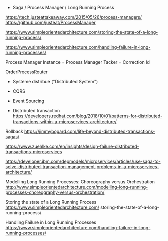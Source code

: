 * Saga / Process Manager / Long Running Process

https://tech.justeattakeaway.com/2015/05/26/process-managers/
https://github.com/justeat/ProcessManager

https://www.simpleorientedarchitecture.com/storing-the-state-of-a-long-running-process/

https://www.simpleorientedarchitecture.com/handling-failure-in-long-running-processes/



Process Manager Instance = Process Manager Tacker = Correction Id

OrderProcessRouter

* Système distribué ("Distributed System")

* CQRS

* Event Sourcing

* Distributed transaction
https://developers.redhat.com/blog/2018/10/01/patterns-for-distributed-transactions-within-a-microservices-architecture/

Rollback
https://jimmybogard.com/life-beyond-distributed-transactions-sagas/

https://www.zuehlke.com/en/insights/design-failure-distributed-transactions-microservices

https://developer.ibm.com/depmodels/microservices/articles/use-saga-to-solve-distributed-transaction-management-problems-in-a-microservices-architecture/


Modelling Long Running Processes: Choreography versus Orchestration
http://www.simpleorientedarchitecture.com/modelling-long-running-processes-choreography-versus-orchestration/

Storing the state of a Long Running Process
https://www.simpleorientedarchitecture.com/
storing-the-state-of-a-long-running-process/

Handling Failure in Long Running Processes
https://www.simpleorientedarchitecture.com/handling-failure-in-long-running-processes/